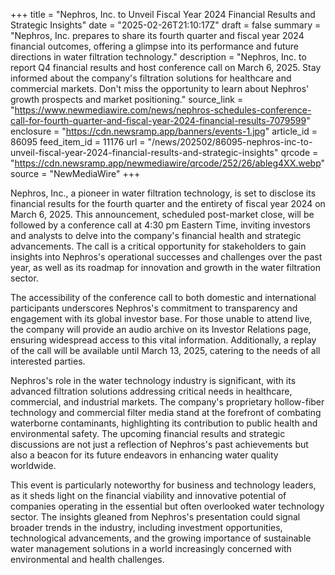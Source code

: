 +++
title = "Nephros, Inc. to Unveil Fiscal Year 2024 Financial Results and Strategic Insights"
date = "2025-02-26T21:10:17Z"
draft = false
summary = "Nephros, Inc. prepares to share its fourth quarter and fiscal year 2024 financial outcomes, offering a glimpse into its performance and future directions in water filtration technology."
description = "Nephros, Inc. to report Q4 financial results and host conference call on March 6, 2025. Stay informed about the company's filtration solutions for healthcare and commercial markets. Don't miss the opportunity to learn about Nephros' growth prospects and market positioning."
source_link = "https://www.newmediawire.com/news/nephros-schedules-conference-call-for-fourth-quarter-and-fiscal-year-2024-financial-results-7079599"
enclosure = "https://cdn.newsramp.app/banners/events-1.jpg"
article_id = 86095
feed_item_id = 11176
url = "/news/202502/86095-nephros-inc-to-unveil-fiscal-year-2024-financial-results-and-strategic-insights"
qrcode = "https://cdn.newsramp.app/newmediawire/qrcode/252/26/ableg4XX.webp"
source = "NewMediaWire"
+++

<p>Nephros, Inc., a pioneer in water filtration technology, is set to disclose its financial results for the fourth quarter and the entirety of fiscal year 2024 on March 6, 2025. This announcement, scheduled post-market close, will be followed by a conference call at 4:30 pm Eastern Time, inviting investors and analysts to delve into the company's financial health and strategic advancements. The call is a critical opportunity for stakeholders to gain insights into Nephros's operational successes and challenges over the past year, as well as its roadmap for innovation and growth in the water filtration sector.</p><p>The accessibility of the conference call to both domestic and international participants underscores Nephros's commitment to transparency and engagement with its global investor base. For those unable to attend live, the company will provide an audio archive on its Investor Relations page, ensuring widespread access to this vital information. Additionally, a replay of the call will be available until March 13, 2025, catering to the needs of all interested parties.</p><p>Nephros's role in the water technology industry is significant, with its advanced filtration solutions addressing critical needs in healthcare, commercial, and industrial markets. The company's proprietary hollow-fiber technology and commercial filter media stand at the forefront of combating waterborne contaminants, highlighting its contribution to public health and environmental safety. The upcoming financial results and strategic discussions are not just a reflection of Nephros's past achievements but also a beacon for its future endeavors in enhancing water quality worldwide.</p><p>This event is particularly noteworthy for business and technology leaders, as it sheds light on the financial viability and innovative potential of companies operating in the essential but often overlooked water technology sector. The insights gleaned from Nephros's presentation could signal broader trends in the industry, including investment opportunities, technological advancements, and the growing importance of sustainable water management solutions in a world increasingly concerned with environmental and health challenges.</p>